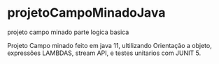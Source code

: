 # projetoCampoMinadoJava
projeto campo minado parte logica basica 
<p> Projeto Campo minado feito em java 11, ultilizando Orientação a objeto, expressões LAMBDAS, stream API, e testes unitarios com JUNIT 5.<p>
